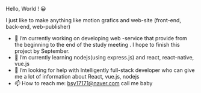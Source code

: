 Hello, World ! 😀

I just like to make anything like motion grafics and web-site (front-end, back-end, web-publisher)

- 🔭 I’m currently working on developing web -service that provide from the beginning to the end of the study meeting . I hope to finish this project by September. 
- 🌱 I’m currently learning nodejs(using express.js) and react, react-native, vue.js
- 🤔 I’m looking for help with Intelligently full-stack developer who can give me a lot of information about React, vue.js, nodejs
- 📫 How to reach me: bsy17171@naver.com call me baby 


